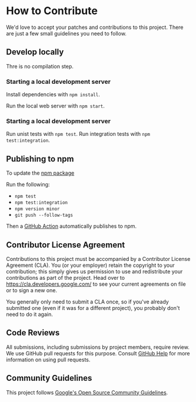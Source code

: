 # How to Contribute

We'd love to accept your patches and contributions to this project. There are
just a few small guidelines you need to follow.

## Develop locally

Thre is no compilation step.

### Starting a local development server

Install dependencies with `npm install`.

Run the local web server with `npm start`.

### Starting a local development server

Run unist tests with `npm test`.
Run integration tests with `npm test:integration`.

## Publishing to npm

To update the [npm package](https://www.npmjs.com/package/stereo-img)

Run the following:

* `npm test`
* `npm test:integration`
* `npm version minor`
* `git push --follow-tags`

Then a [GitHub Action](https://github.com/steren/stereo-img/blob/main/.github/workflows/release.yml) automatically publishes to npm.

## Contributor License Agreement

Contributions to this project must be accompanied by a Contributor License
Agreement (CLA). You (or your employer) retain the copyright to your
contribution; this simply gives us permission to use and redistribute your
contributions as part of the project. Head over to
<https://cla.developers.google.com/> to see your current agreements on file or
to sign a new one.

You generally only need to submit a CLA once, so if you've already submitted one
(even if it was for a different project), you probably don't need to do it
again.

## Code Reviews

All submissions, including submissions by project members, require review. We
use GitHub pull requests for this purpose. Consult
[GitHub Help](https://help.github.com/articles/about-pull-requests/) for more
information on using pull requests.

## Community Guidelines

This project follows
[Google's Open Source Community Guidelines](https://opensource.google/conduct/).
